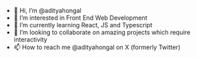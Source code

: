- 👋 Hi, I’m @adityahongal
- 👀 I’m interested in Front End Web Development
- 🌱 I’m currently learning React, JS and Typescript
- 💞️ I’m looking to collaborate on amazing projects which require interactivity
- 📫 How to reach me @adityahongal on X (formerly Twitter)

<!---
adityahongal/adityahongal is a ✨ special ✨ repository because its `README.md` (this file) appears on your GitHub profile.
You can click the Preview link to take a look at your changes.
--->
